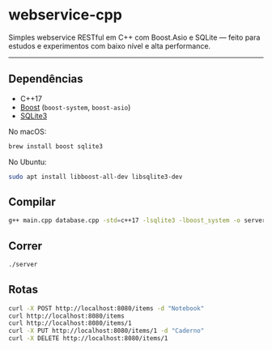 # webservice-cpp

Simples webservice RESTful em C++ com Boost.Asio e SQLite — feito para estudos e experimentos com baixo nível e alta performance.

---

## Dependências

- C++17
- [Boost](https://www.boost.org/) (`boost-system`, `boost-asio`)
- [SQLite3](https://sqlite.org)

No macOS:

```bash
brew install boost sqlite3
```

No Ubuntu:
```bash
sudo apt install libboost-all-dev libsqlite3-dev
```

## Compilar

```bash
g++ main.cpp database.cpp -std=c++17 -lsqlite3 -lboost_system -o server
```

## Correr

```bash
./server
```

## Rotas

```bash
curl -X POST http://localhost:8080/items -d "Notebook"
curl http://localhost:8080/items
curl http://localhost:8080/items/1
curl -X PUT http://localhost:8080/items/1 -d "Caderno"
curl -X DELETE http://localhost:8080/items/1
```
